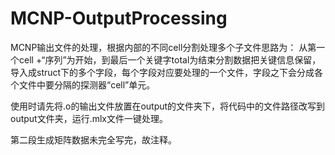 # MCNP-OutputProcessing

MCNP输出文件的处理，根据内部的不同cell分割处理多个子文件思路为：
从第一个cell +“序列”为开始，到最后一个关键字total为结束分割数据把关键信息保留，导入成struct下的多个字段，每个字段对应要处理的一个文件，字段之下会分成各个文件中要分隔的探测器“cell”单元。

使用时请先将.o的输出文件放置在output的文件夹下，将代码中的文件路径改写到output文件夹，运行.mlx文件一键处理。

第二段生成矩阵数据未完全写完，故注释。

